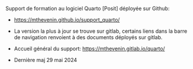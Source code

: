 Support de formation au logiciel Quarto [Posit] déployée sur Github: 

* <https://mthevenin.github.io/support_quarto/>

* La version la plus à jour se trouve sur gitlab, certains liens dans la barre de navigation renvoient à des documents déployés sur gitlab.

* Accueil général du support:  <https://mthevenin.gitlab.io/quarto/>  

* Dernière maj 29 mai 2024






 



